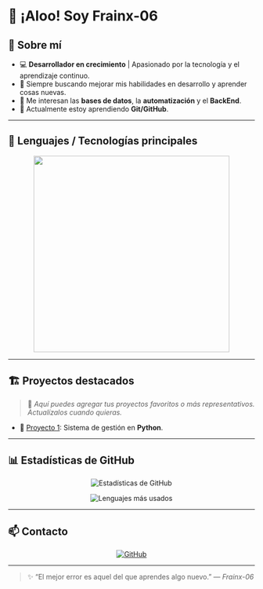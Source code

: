 <p align="center">
  <h1>👋 ¡Aloo! Soy Frainx-06</h1>
</p>

## 🧾 Sobre mí
- 💻 **Desarrollador en crecimiento** | Apasionado por la tecnología y el aprendizaje continuo.  
- 🎯 Siempre buscando mejorar mis habilidades en desarrollo y aprender cosas nuevas.  
- 🧠 Me interesan las **bases de datos**, la **automatización** y el **BackEnd**.  
- 🌱 Actualmente estoy aprendiendo **Git/GitHub**.

---

## 🧠 Lenguajes / Tecnologías principales
<p align="center">
  <img width="400px" src="https://skillicons.dev/icons?i=python,java,kotlin,postgres&perline=4" />
</p>

---

## 🏗️ Proyectos destacados
> 🚧 *Aquí puedes agregar tus proyectos favoritos o más representativos. Actualízalos cuando quieras.*

- 🔹 [Proyecto 1](https://github.com/Frainx-06/proyecto1): Sistema de gestión en **Python**.

---

## 📊 Estadísticas de GitHub
<p align="center">
  <img src="https://github-readme-stats.vercel.app/api?username=Frainx-06&show_icons=true&theme=tokyonight" alt="Estadísticas de GitHub" />
</p>

<p align="center">
  <img src="https://github-readme-stats.vercel.app/api/top-langs/?username=Frainx-06&layout=compact&theme=tokyonight" alt="Lenguajes más usados" />
</p>

---

## 📫 Contacto
<p align="center">
  <a href="https://github.com/Frainx-06">
    <img src="https://img.shields.io/badge/GitHub-Frainx--06-181717?style=for-the-badge&logo=github" alt="GitHub" />
  </a>
</p>

---

> ✨ “El mejor error es aquel del que aprendes algo nuevo.” — *Frainx-06*
